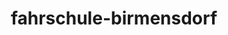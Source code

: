 ---
_schema: default
title: fahrschule-birmensdorf
seo:
  description: Mit der Fahrschule Loyal Birmensdorf schnell und sicher zur Fahrprüfung. Faire Preise, moderne Fahrzeuge und persönliche Betreuung – jetzt starten!
  title: Fahrschule in Birmensdorf | Stressfrei zum Führerschein
  keywords:
    - fahrschule birmensdorf
    - fahrstunden birmensdorf
    - fahrlehrer birmensdorf
  openGraph:
    title: Fahrschule in Birmensdorf | Stressfrei zum Führerschein
    description: Mit der Fahrschule Loyal Birmensdorf schnell und sicher zur Fahrprüfung. Faire Preise, moderne Fahrzeuge und persönliche Betreuung – jetzt starten!
    url: https://www.fahrschuleloyal.ch/fahrschule-birmensdorf
    type: website
    images:
      url: https://www.fahrschuleloyal.ch/loyal.logo.cdr.svg
  canonical: https://www.fahrschuleloyal.ch/fahrschule-birmensdorf
  metadatabase: https://www.fahrschuleloyal.ch/fahrschule-birmensdorf
seo_blocks:
  category: "fahrschule-birmensdorf"
  data:
    image:
      image_path: "/close-up-view-driving-instructor-holding-checklist-while-background-female-student-steering-driving-car_shrink.webp"
      alt_text: "Fahrlehrer mit Checkliste und Fahrschülerin im Auto"
    upperparagraph: "Willkommen bei der Fahrschule Loyal in Birmensdorf! Wir begleiten dich auf deinem Weg zum Führerschein mit Geduld, Fachwissen und einer Ausbildung, die individuell auf dich zugeschnitten ist. Unsere Fahrschule ist bei Fahrschüler:innen aus Birmensdorf und Umgebung sehr beliebt – nicht ohne Grund: Wir legen Wert auf Qualität, Fairness und eine angenehme Lernatmosphäre."
    lowerparagraph: ""
  sections:
    - title: "Fahrstunden in Birmensdorf – jetzt starten ab 59.–"
      text: "Du wohnst in Birmensdorf und möchtest mit dem Autofahren beginnen? Dann nutze unsere unverbindliche Schnupperlektion für nur CHF 59.–! In dieser ersten Stunde lernst du unsere Fahrlehrer:innen kennen und bekommst ein Gefühl für den Ablauf deiner Fahrausbildung. Wir holen dich auch gerne direkt in Birmensdorf oder der Umgebung ab – ganz unkompliziert und persönlich."
    - title: "Deine Fahrschule in Birmensdorf – individuell & professionell"
      text: "Ob Nothelferkurs, Verkehrskundeunterricht oder Fahrstunden – wir bieten dir alles aus einer Hand. Unsere erfahrenen Fahrlehrer:innen bringen dir nicht nur das Fahren bei, sondern stärken auch dein Selbstvertrauen hinter dem Steuer. Wir passen die Ausbildung deinem Tempo an und bereiten dich gezielt auf die Theorie- und Praxisprüfung vor."
    - title: "Jetzt unverbindlich anmelden"
      text: "Die Anmeldung bei der Fahrschule Loyal in Birmensdorf ist schnell erledigt. Du erreichst uns online oder telefonisch, und wir klären mit dir alle offenen Fragen. Gemeinsam erstellen wir deinen persönlichen Ausbildungsplan – flexibel, transparent und auf deine Bedürfnisse zugeschnitten. Melde dich noch heute und fahre schon bald los!"

---
